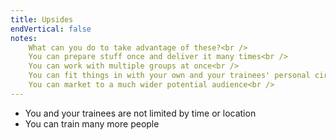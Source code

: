 ```yaml
---
title: Upsides
endVertical: false
notes:
    What can you do to take advantage of these?<br />
    You can prepare stuff once and deliver it many times<br />
    You can work with multiple groups at once<br />
    You can fit things in with your own and your trainees' personal circumstances<br />
    You can market to a much wider potential audience<br />
---
```

- You and your trainees are not limited by time or location
- You can train many more people